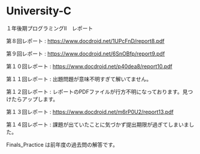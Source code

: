 # University-C
１年後期プログラミングII　レポート

第８回レポート : https://www.docdroid.net/1UPcFnD/report8.pdf

第９回レポート : https://www.docdroid.net/6SnOBfp/report9.pdf

第１０回レポート : https://www.docdroid.net/p40dea8/report10.pdf

第１１回レポート : 出題問題が意味不明すぎて解いてません。

第１２回レポート : レポートのPDFファイルが行方不明になっております。見つけたらアップします。

第１３回レポート : https://www.docdroid.net/m6rP0U2/report13.pdf

第１４回レポート : 課題が出ていたことに気づかず提出期限が過ぎてしまいました。

Finals_Practice は前年度の過去問の解答です。
